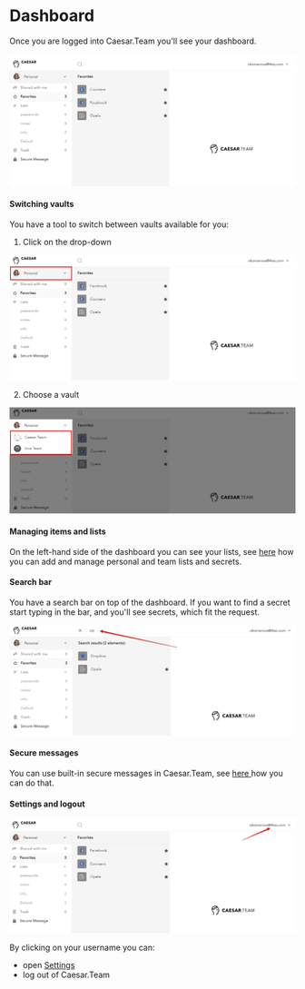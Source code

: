 # Dashboard

Once you are logged into Caesar.Team you'll see your dashboard.

![](../.gitbook/assets/image%20%2880%29.png)

#### Switching vaults

You have a tool to switch between vaults available for you: 

1. Click on the drop-down

![](../.gitbook/assets/image%20%2892%29.png)

2. Choose a vault

![](../.gitbook/assets/image%20%2886%29.png)

#### Managing items and lists

On the left-hand side of the dashboard you can see your lists, see [here](https://github.com/caesar-team/docs/blob/master/user_docs/items.md) how you can add and manage personal and team lists and secrets.

#### Search bar

You have a search bar on top of the dashboard. If you want to find a secret start typing in the bar, and you'll see secrets, which fit the request.

![](../.gitbook/assets/image%20%2898%29.png)

#### Secure messages

You can use built-in secure messages in Caesar.Team, see [here ](https://github.com/caesar-team/docs/blob/master/user_docs/secure_messages.md)how you can do that.

#### Settings and logout

![](../.gitbook/assets/image%20%2896%29.png)

By clicking on your username you can:

* open [Settings](https://github.com/caesar-team/docs/blob/master/user_docs/settings.md#settings)
* log out of Caesar.Team

#### 

